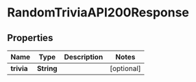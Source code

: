 

# RandomTriviaAPI200Response

## Properties

Name | Type | Description | Notes
------------ | ------------- | ------------- | -------------
**trivia** | **String** |  |  [optional]




